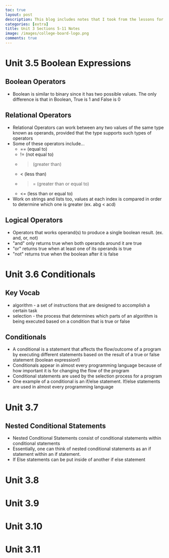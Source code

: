 ```yaml
---
toc: true
layout: post
description: This blog includes notes that I took from the lessons for sections 5-11.
categories: [extra]
title: Unit 3 Sections 5-11 Notes
image: /images/college-board-logo.png
comments: true
---
```


# Unit 3.5 Boolean Expressions

## Boolean Operators
- Boolean is similar to binary since it has two possible values. The only difference is that in Boolean, True is 1 and False is 0

## Relational Operators
- Relational Operators can work between any two values of the same type known as operands, provided that the type supports such types of operators
- Some of these operators include...
    - == (equal to)
    - != (not equal to)
    - > (greater than)
    - < (less than)
    - >= (greater than or equal to)
    - <= (less than or equal to)
- Work on strings and lists too, values at each index is compared in order to determine which one is greater (ex. abg < acd)

## Logical Operators
- Operators that works operand(s) to produce a single boolean result. (ex. and, or, not)
- "and" only returns true when both operands around it are true
- "or" returns true when at least one of its operands is true
- "not" returns true when the boolean after it is false


# Unit 3.6 Conditionals

## Key Vocab
- algorithm - a set of instructions that are designed to accomplish a certain task
- selection - the process that determines which parts of an algorithm is being executed based on a condition that is true or false

## Conditionals
- A conditional is a statement that affects the flow/outcome of a program by executing different statements based on the result of a true or false statement (boolean expression!)
- Conditionals appear in almost every programming language because of how important it is for changing the flow of the program
- Conditional statements are used by the selection process for a program
- One example of a conditional is an if/else statement. If/else statements are used in almost every programming language



# Unit 3.7

## Nested Conditional Statements
- Nested Conditional Statements consist of conditional statements within conditional statements
- Essentially, one can think of nested conditional statements as an if statement within an if statement. 
- If Else statements can be put inside of another if else statement


# Unit 3.8 



# Unit 3.9



# Unit 3.10



# Unit 3.11